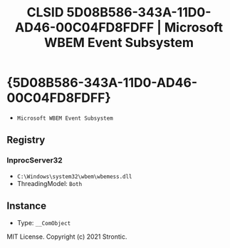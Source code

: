 ﻿---
title: "CLSID 5D08B586-343A-11D0-AD46-00C04FD8FDFF | Microsoft WBEM Event Subsystem"
excerpt: What is COM-Object CLSID 5D08B586-343A-11D0-AD46-00C04FD8FDFF?
---

# {5D08B586-343A-11D0-AD46-00C04FD8FDFF}

* `Microsoft WBEM Event Subsystem`

## Registry


### InprocServer32

* `C:\Windows\system32\wbem\wbemess.dll`
* ThreadingModel: `Both`

## Instance

* Type: `__ComObject`

MIT License. Copyright (c) 2021 Strontic.


